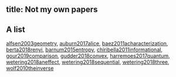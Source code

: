 title: Not my own papers
---
## A list

[alfsen2003geometry](alfsen2003geometry), [auburn2017alice](auburn2017alice),  [baez2011acharacterization](baez2011acharacterization), [berta2018renyi](berta2018renyi), [barnum2015entropy](barnum2015entropy), 
[chiribella2011informational](chiribella2011informational), [gour2019comparison](gour2019comparison), [gudder2018convex](gudder2018convex), [harremoes2017quantum](harremoes2017quantum), [wetering2018aneffect](wetering2018aneffect), [wetering2018sequential](wetering2018sequential), [wetering2018three](wetering2018three),
[wolf2010theinverse](wolf2010theinverse)
